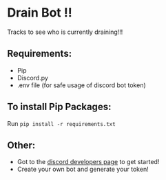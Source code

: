 # Drain Bot !!
Tracks to see who is currently draining!!!

## Requirements:
- Pip
- Discord.py
- .env file (for safe usage of discord bot token)

## To install Pip Packages:
Run `pip install -r requirements.txt`

## Other:
- Got to the [discord developers page](https://discord.com/developers/applications) to get started!
- Create your own bot and generate your token!